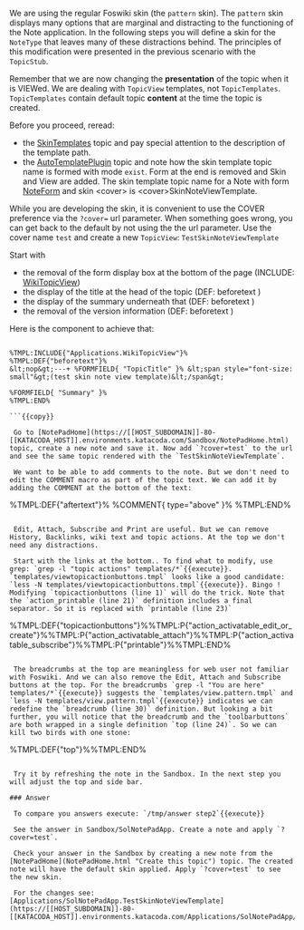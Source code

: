  We are using the regular Foswiki skin (the `pattern` skin). The `pattern` skin displays many options that are marginal and distracting to the functioning of the Note application. In the following steps you will define a skin for the `NoteType` that leaves many of these distractions behind. The principles of this modification were presented in the previous scenario with the `TopicStub`.

 Remember that we are now changing the **presentation** of the topic when it is VIEWed. We are dealing with `TopicView` templates, not `TopicTemplates`. `TopicTemplates` contain default topic **content** at the time the topic is created.

 Before you proceed, reread:

* the [SkinTemplates](https://[[HOST_SUBDOMAIN]]-80-[[KATACODA_HOST]].environments.katacoda.com/System/SkinTemplates.html) topic and pay special attention to the description of the template path.
* the [AutoTemplatePlugin](https://[[HOST_SUBDOMAIN]]-80-[[KATACODA_HOST]].environments.katacoda.com/System/AutoTemplatePlugin.html) topic and note how the skin template topic name is formed with mode `exist`. Form at the end is removed and Skin and View are added. The skin template topic name for a Note with form [NoteForm](NoteForm.html "Create this topic") and skin &lt;cover&gt; is &lt;cover&gt;SkinNoteViewTemplate.

 While you are developing the skin, it is convenient to use the COVER preference via the `?cover=` url parameter. When something goes wrong, you can get back to the default by not using the the url parameter. Use the cover name `test` and create a new `TopicView`: `TestSkinNoteViewTemplate`

 Start with

* the removal of the form display box at the bottom of the page (INCLUDE: [WikiTopicView](WikiTopicView.html "Create this topic"))
* the display of the title at the head of the topic (DEF: beforetext )
* the display of the summary underneath that (DEF: beforetext )
* the removal of the version information (DEF: beforetext )

 Here is the component to achieve that:
```

%TMPL:INCLUDE{"Applications.WikiTopicView"}%
%TMPL:DEF{"beforetext"}%
&lt;nop&gt;---+ %FORMFIELD{ "TopicTitle" }% &lt;span style="font-size: small"&gt;(test skin note view template)&lt;/span&gt;

%FORMFIELD{ "Summary" }%
%TMPL:END%

```{{copy}}

 Go to [NotePadHome](https://[[HOST_SUBDOMAIN]]-80-[[KATACODA_HOST]].environments.katacoda.com/Sandbox/NotePadHome.html) topic, create a new note and save it. Now add `?cover=test` to the url and see the same topic rendered with the `TestSkinNoteViewTemplate`.

 We want to be able to add comments to the note. But we don't need to edit the COMMENT macro as part of the topic text. We can add it by adding the COMMENT at the bottom of the text:
```

%TMPL:DEF{"aftertext"}%
%COMMENT{ type="above" }%
%TMPL:END%

```{{copy}} Check it out in the Sandbox. Refresh the Note you displayed previously or create a new one. Now that the COMMENT macro is embedded in the template, you can remove it from the [NoteTemplate](https://[[HOST_SUBDOMAIN]]-80-[[KATACODA_HOST]].environments.katacoda.com/Applications/NotePadApp/NoteTemplate.html) in the application. This change will not affect existing notes. You need to delete the COMMENT from the topic text. New Notes will be fine.

 Edit, Attach, Subscribe and Print are useful. But we can remove History, Backlinks, wiki text and topic actions. At the top we don't need any distractions.

 Start with the links at the bottom.. To find what to modify, use grep: `grep -l "topic actions" templates/*`{{execute}}. `templates/viewtopicactionbuttons.tmpl` looks like a good candidate: `less -N templates/viewtopicactionbuttons.tmpl`{{execute}}. Bingo ! Modifying `topicactionbuttons (line 1)` will do the trick. Note that the `action_printable (line 21)` definition includes a final separator. So it is replaced with `printable (line 23)`
```

%TMPL:DEF{"topicactionbuttons"}%%TMPL:P{"action_activatable_edit_or_create"}%%TMPL:P{"action_activatable_attach"}%%TMPL:P{"action_activatable_subscribe"}%%TMPL:P{"printable"}%%TMPL:END%

```{{copy}}

 The breadcrumbs at the top are meaningless for web user not familiar with Foswiki. And we can also remove the Edit, Attach and Subscribe buttons at the top. For the breadcrumbs `grep -l "You are here" templates/*`{{execute}} suggests the `templates/view.pattern.tmpl` and `less -N templates/view.pattern.tmpl`{{execute}} indicates we can redefine the `breadcrumb (line 30)` definition. But looking a bit further, you will notice that the breadcrumb and the `toolbarbuttons` are both wrapped in a single definition `top (line 24)`. So we can kill two birds with one stone:

```

%TMPL:DEF{"top"}%%TMPL:END%

```{{copy}}

 Try it by refreshing the note in the Sandbox. In the next step you will adjust the top and side bar.

### Answer	

 To compare you answers execute: `/tmp/answer step2`{{execute}}

 See the answer in Sandbox/SolNotePadApp. Create a note and apply `?cover=test`.

 Check your answer in the Sandbox by creating a new note from the [NotePadHome](NotePadHome.html "Create this topic") topic. The created note will have the default skin applied. Apply `?cover=test` to see the new skin.

 For the changes see: [Applications/SolNotePadApp.TestSkinNoteViewTemplate](https://[[HOST_SUBDOMAIN]]-80-[[KATACODA_HOST]].environments.katacoda.com/Applications/SolNotePadApp/TestSkinNoteViewTemplate.html)

